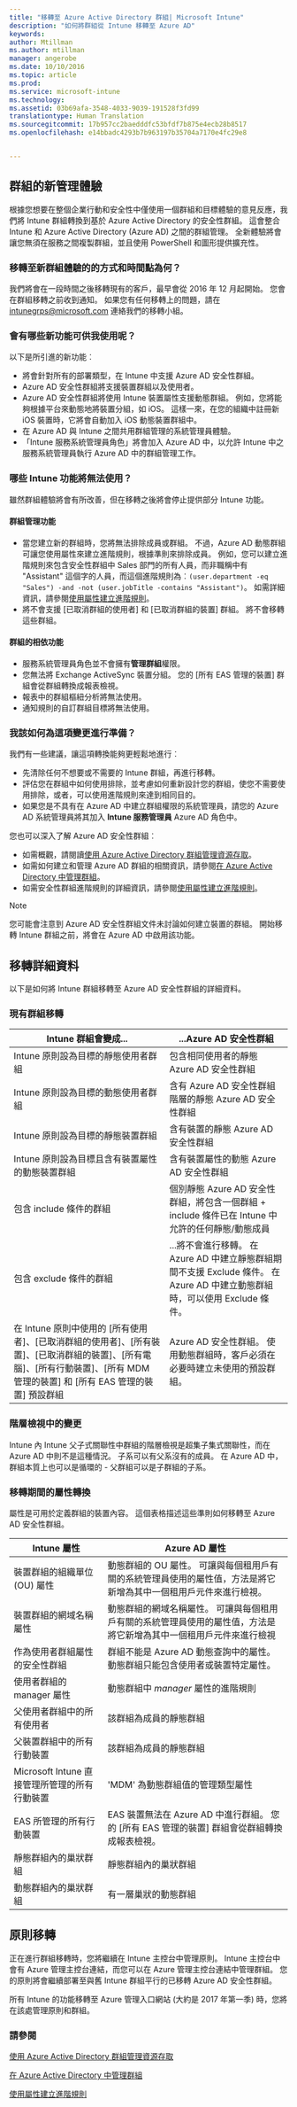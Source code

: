 ```yaml
---
title: "移轉至 Azure Active Directory 群組| Microsoft Intune"
description: "如何將群組從 Intune 移轉至 Azure AD"
keywords: 
author: Mtillman
ms.author: mtillman
manager: angerobe
ms.date: 10/10/2016
ms.topic: article
ms.prod: 
ms.service: microsoft-intune
ms.technology: 
ms.assetid: 03b69afa-3548-4033-9039-191528f3fd99
translationtype: Human Translation
ms.sourcegitcommit: 17b957cc2baedddfc53bfdf7b875e4ecb28b8517
ms.openlocfilehash: e14bbadc4293b7b963197b35704a7170e4fc29e8


---
```


## <a name="the-new-admin-experience-for-groups"></a>群組的新管理體驗
    
根據您想要在整個企業行動和安全性中僅使用一個群組和目標體驗的意見反應，我們將 Intune 群組轉換到基於 Azure Active Directory 的安全性群組。 這會整合 Intune 和 Azure Active Directory (Azure AD) 之間的群組管理。 全新體驗將會讓您無須在服務之間複製群組，並且使用 PowerShell 和圖形提供擴充性。 

### <a name="how-and-when-will-i-migrate-to-the-new-groups-experience"></a>移轉至新群組體驗的的方式和時間點為何？
我們將會在一段時間之後移轉現有的客戶，最早會從 2016 年 12 月起開始。 您會在群組移轉之前收到通知。 如果您有任何移轉上的問題，請在 [intunegrps@microsoft.com](mailto:intunegrps@microsoft.com) 連絡我們的移轉小組。

### <a name="what-new-features-will-be-available-to-me"></a>會有哪些新功能可供我使用呢？
以下是所引進的新功能︰ 
 
-    將會針對所有的部署類型，在 Intune 中支援 Azure AD 安全性群組。 
-    Azure AD 安全性群組將支援裝置群組以及使用者。
-    Azure AD 安全性群組將使用 Intune 裝置屬性支援動態群組。 例如，您將能夠根據平台來動態地將裝置分組，如 iOS。 這樣一來，在您的組織中註冊新 iOS 裝置時，它將會自動加入 iOS 動態裝置群組中。
-    在 Azure AD 與 Intune 之間共用群組管理的系統管理員體驗。
- 「Intune 服務系統管理員角色」將會加入 Azure AD 中，以允許 Intune 中之服務系統管理員執行 Azure AD 中的群組管理工作。

 
### <a name="what-intune-functionality-wont-be-available"></a>哪些 Intune 功能將無法使用？
雖然群組體驗將會有所改善，但在移轉之後將會停止提供部分 Intune 功能。

#### <a name="group-management-functionality"></a>群組管理功能

-   當您建立新的群組時，您將無法排除成員或群組。 不過，Azure AD 動態群組可讓您使用屬性來建立進階規則，根據準則來排除成員。 例如，您可以建立進階規則來包含安全性群組中 Sales 部門的所有人員，而非職稱中有 "Assistant" 這個字的人員，而這個進階規則為︰`(user.department -eq "Sales") -and -not (user.jobTitle -contains "Assistant")`。 如需詳細資訊，請參閱[使用屬性建立進階規則](https://azure.microsoft.com/en-us/documentation/articles/active-directory-accessmanagement-groups-with-advanced-rules/)。
-   將不會支援 [已取消群組的使用者] 和 [已取消群組的裝置]  群組。 將不會移轉這些群組。

#### <a name="group-dependent-functionality"></a>群組的相依功能

-   服務系統管理員角色並不會擁有**管理群組**權限。
-   您無法將 Exchange ActiveSync 裝置分組。  您的 [所有 EAS 管理的裝置] 群組會從群組轉換成報表檢視。
-  報表中的群組樞紐分析將無法使用。
-  通知規則的自訂群組目標將無法使用。

### <a name="what-should-i-do-to-prepare-for-this-change"></a>我該如何為這項變更進行準備？
 我們有一些建議，讓這項轉換能夠更輕鬆地進行︰
 
- 先清除任何不想要或不需要的 Intune 群組，再進行移轉。
- 評估您在群組中如何使用排除，並考慮如何重新設計您的群組，使您不需要使用排除，或者，可以使用進階規則來達到相同目的。
-  如果您是不具有在 Azure AD 中建立群組權限的系統管理員，請您的 Azure AD 系統管理員將其加入 **Intune 服務管理員** Azure AD 角色中。

您也可以深入了解 Azure AD 安全性群組︰
-  如需概觀，請閱讀[使用 Azure Active Directory 群組管理資源存取](https://azure.microsoft.com/en-us/documentation/articles/active-directory-manage-groups/)。
-  如需如何建立和管理 Azure AD 群組的相關資訊，請參閱[在 Azure Active Directory 中管理群組](https://azure.microsoft.com/en-us/documentation/articles/active-directory-accessmanagement-manage-groups/)。
-  如需安全性群組進階規則的詳細資訊，請參閱[使用屬性建立進階規則](https://azure.microsoft.com/en-us/documentation/articles/active-directory-accessmanagement-groups-with-advanced-rules/)。

> [!NOTE]
您可能會注意到 Azure AD 安全性群組文件未討論如何建立裝置的群組。 開始移轉 Intune 群組之前，將會在 Azure AD 中啟用該功能。

## <a name="migration-details"></a>移轉詳細資料
以下是如何將 Intune 群組移轉至 Azure AD 安全性群組的詳細資料。

### <a name="migration-of-existing-groups"></a>現有群組移轉

| Intune 群組會變成...|...Azure AD 安全性群組|
|-----------------------------------------------------------------------|-------------------------------------------------------------|
|Intune 原則設為目標的靜態使用者群組|包含相同使用者的靜態 Azure AD 安全性群組|
|Intune 原則設為目標的動態使用者群組|含有 Azure AD 安全性群組階層的靜態 Azure AD 安全性群組|
|Intune 原則設為目標的靜態裝置群組|含有裝置的靜態 Azure AD 安全性群組|
|Intune 原則設為目標且含有裝置屬性的動態裝置群組|含有裝置屬性的動態 Azure AD 安全性群組|
|包含 include 條件的群組|個別靜態 Azure AD 安全性群組，將包含一個群組 + include 條件已在 Intune 中允許的任何靜態/動態成員|
|包含 exclude 條件的群組|...將不會進行移轉。 在 Azure AD 中建立靜態群組期間不支援 Exclude 條件。 在 Azure AD 中建立動態群組時，可以使用 Exclude 條件。|
|在 Intune 原則中使用的 [所有使用者]、[已取消群組的使用者]、[所有裝置]、[已取消群組的裝置]、[所有電腦]、[所有行動裝置]、[所有 MDM 管理的裝置] 和 [所有 EAS 管理的裝置] 預設群組  |Azure AD 安全性群組。 使用動態群組時，客戶必須在必要時建立未使用的預設群組。|

### <a name="changes-in-hierarchical-views"></a>階層檢視中的變更
Intune 內 Intune 父子式關聯性中群組的階層檢視是超集子集式關聯性，而在 Azure AD 中則不是這種情況。 子系可以有父系沒有的成員。 在 Azure AD 中，群組本質上也可以是循環的 - 父群組可以是子群組的子系。

### <a name="attribute-conversion-during-migration"></a>移轉期間的屬性轉換
屬性是可用於定義群組的裝置內容。 這個表格描述這些準則如何移轉至 Azure AD 安全性群組。

| Intune 屬性|Azure AD 屬性|
|-----------------------------------------------------------------------|-------------------------------------------------------------|
|裝置群組的組織單位 (OU) 屬性|動態群組的 OU 屬性。 可讓與每個租用戶有關的系統管理員使用的屬性值，方法是將它新增為其中一個租用戶元件來進行檢視。|
|裝置群組的網域名稱屬性|動態群組的網域名稱屬性。 可讓與每個租用戶有關的系統管理員使用的屬性值，方法是將它新增為其中一個租用戶元件來進行檢視|
|作為使用者群組屬性的安全性群組|群組不能是 Azure AD 動態查詢中的屬性。 動態群組只能包含使用者或裝置特定屬性。|
|使用者群組的 manager 屬性|動態群組中 *manager* 屬性的進階規則|
|父使用者群組中的所有使用者|該群組為成員的靜態群組|
|父裝置群組中的所有行動裝置|該群組為成員的靜態群組|
|Microsoft Intune 直接管理所管理的所有行動裝置|'MDM' 為動態群組值的管理類型屬性|
|EAS 所管理的所有行動裝置|EAS 裝置無法在 Azure AD 中進行群組。 您的 [所有 EAS 管理的裝置] 群組會從群組轉換成報表檢視。|
|靜態群組內的巢狀群組 |靜態群組內的巢狀群組|
|動態群組內的巢狀群組|有一層巢狀的動態群組|


## <a name="migration-of-policies"></a>原則移轉
正在進行群組移轉時，您將繼續在 Intune 主控台中管理原則。 Intune 主控台中會有 Azure 管理主控台連結，而您可以在 Azure 管理主控台連結中管理群組。 您的原則將會繼續部署至與舊 Intune 群組平行的已移轉 Azure AD 安全性群組。

所有 Intune 的功能移轉至 Azure 管理入口網站 (大約是 2017 年第一季) 時，您將在該處管理原則和群組。

     
### <a name="see-also"></a>請參閱
[使用 Azure Active Directory 群組管理資源存取](https://azure.microsoft.com/en-us/documentation/articles/active-directory-manage-groups/)

[在 Azure Active Directory 中管理群組](https://azure.microsoft.com/en-us/documentation/articles/active-directory-accessmanagement-manage-groups/)

[使用屬性建立進階規則](https://azure.microsoft.com/en-us/documentation/articles/active-directory-accessmanagement-groups-with-advanced-rules/)



<!--HONumber=Nov16_HO1-->



